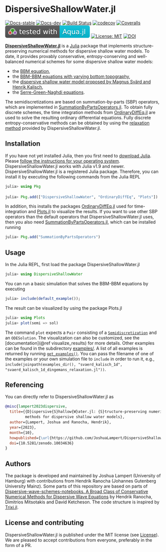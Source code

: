 # DispersiveShallowWater.jl

[![Docs-stable](https://img.shields.io/badge/docs-stable-blue.svg)](https://JoshuaLampert.github.io/DispersiveShallowWater.jl/stable)
[![Docs-dev](https://img.shields.io/badge/docs-dev-blue.svg)](https://JoshuaLampert.github.io/DispersiveShallowWater.jl/dev/)
[![Build Status](https://github.com/JoshuaLampert/DispersiveShallowWater.jl/actions/workflows/CI.yml/badge.svg?branch=main)](https://github.com/JoshuaLampert/DispersiveShallowWater.jl/actions/workflows/CI.yml?query=branch%3Amain)
[![codecov](https://codecov.io/gh/JoshuaLampert/DispersiveShallowWater.jl/graph/badge.svg)](https://codecov.io/gh/JoshuaLampert/DispersiveShallowWater.jl)
[![Coveralls](https://coveralls.io/repos/github/JoshuaLampert/DispersiveShallowWater.jl/badge.svg?branch=main)](https://coveralls.io/github/JoshuaLampert/DispersiveShallowWater.jl?branch=main)
[![Aqua QA](https://raw.githubusercontent.com/JuliaTesting/Aqua.jl/master/badge.svg)](https://github.com/JuliaTesting/Aqua.jl)
[![License: MIT](https://img.shields.io/badge/License-MIT-success.svg)](https://opensource.org/licenses/MIT)
[![DOI](https://zenodo.org/badge/635090135.svg)](https://zenodo.org/doi/10.5281/zenodo.10034636)

[**DispersiveShallowWater.jl**](https://github.com/JoshuaLampert/DispersiveShallowWater.jl) is a [Julia](https://julialang.org/) package that implements structure-preserving numerical methods for dispersive shallow water models.
To date, it provides provably conservative, entropy-conserving and well-balanced numerical schemes for some dispersive shallow water models:

* the [BBM equation](https://doi.org/10.4208/cicp.OA-2020-0119),
* the [BBM-BBM equations with varying bottom topography](https://iopscience.iop.org/article/10.1088/1361-6544/ac3c29),
* the [dispersive shallow water model proposed by Magnus Svärd and Henrik Kalisch](https://arxiv.org/abs/2302.09924),
* the [Serre-Green-Naghdi equations](https://arxiv.org/abs/2408.02665).

The semidiscretizations are based on summation-by-parts (SBP) operators, which are implemented in [SummationByPartsOperators.jl](https://github.com/ranocha/SummationByPartsOperators.jl/).
To obtain fully discrete schemes, the time integration methods from [OrdinaryDiffEq.jl](https://github.com/SciML/OrdinaryDiffEq.jl) are used to solve the resulting ordinary differential equations.
Fully discrete entropy-conservative methods can be obtained by using the [relaxation method](https://epubs.siam.org/doi/10.1137/19M1263662) provided by DispersiveShallowWater.jl.

## Installation

If you have not yet installed Julia, then you first need to [download Julia](https://julialang.org/downloads/). Please [follow the instructions for your operating system](https://julialang.org/downloads/platform/).
DispersiveShallowWater.jl works with Julia v1.9 and newer. DispersiveShallowWater.jl is a registered Julia package. Therefore, you can install it by executing the following commands from the Julia REPL
```julia
julia> using Pkg

julia> Pkg.add(["DispersiveShallowWater", "OrdinaryDiffEq", "Plots"])
```
In addition, this installs the packages [OrdinaryDiffEq.jl](https://github.com/SciML/OrdinaryDiffEq.jl) used for time-integration and [Plots.jl](https://github.com/JuliaPlots/Plots.jl) to visualize the results.
If you want to use other SBP operators than the default operators that DispersiveShallowWater.jl uses, then you also need [SummationByPartsOperators.jl](https://github.com/ranocha/SummationByPartsOperators.jl),
which can be installed running
```julia
julia> Pkg.add("SummationByPartsOperators")
```

## Usage

In the Julia REPL, first load the package DispersiveShallowWater.jl
```julia
julia> using DispersiveShallowWater
```

You can run a basic simulation that solves the BBM-BBM equations by executing
```julia
julia> include(default_example());
```
The result can be visualized by using the package Plots.jl
```julia
julia> using Plots
julia> plot(semi => sol)
```
The command `plot` expects a `Pair` consisting of a [`Semidiscretization`](@ref) and an `ODESolution`. The visualization can also be customized, see the [documentation](@ref visualize_results)
for more details. Other examples can be found in the subdirectory [examples/](https://github.com/JoshuaLampert/DispersiveShallowWater.jl/tree/main/examples).
A list of all examples is returned by running [`get_examples()`](@ref). You can pass the filename of one of the examples or your own simulation file to `include` in order to run it,
e.g., `include(joinpath(examples_dir(), "svaerd_kalisch_1d", "svaerd_kalisch_1d_dingemans_relaxation.jl"))`.

## Referencing

You can directly refer to DispersiveShallowWater.jl as
```bibtex
@misc{lampert2023dispersive,
  title={{D}ispersive{S}hallow{W}ater.jl: {S}tructure-preserving numerical
         methods for dispersive shallow water models},
  author={Lampert, Joshua and Ranocha, Hendrik},
  year={2023},
  month={10},
  howpublished={\url{https://github.com/JoshuaLampert/DispersiveShallowWater.jl}},
  doi={10.5281/zenodo.10034636}
}
```

## Authors

The package is developed and maintained by Joshua Lampert (University of Hamburg)
with contributions from Hendrik Ranocha (Johannes Gutenberg University Mainz).
Some parts of this repository are based on parts of
[Dispersive-wave-schemes-notebooks. A Broad Class of Conservative Numerical Methods for Dispersive Wave Equations](https://github.com/ranocha/Dispersive-wave-schemes-notebooks)
by Hendrik Ranocha, Dimitrios Mitsotakis and David Ketcheson.
The code structure is inspired by [Trixi.jl](https://github.com/trixi-framework/Trixi.jl/).

## License and contributing

DispersiveShallowWater.jl is published under the MIT license (see [License](https://github.com/JoshuaLampert/DispersiveShallowWater.jl/blob/main/LICENSE)). We are pleased to accept contributions from everyone, preferably in the form of a PR.
